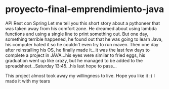 # proyecto-final-emprendimiento-java
API Rest con Spring
Let me tell you this short story about a pythoneer that was taken away from his comfort zone. He dreamed about using lambda functions and using a single line to print something out. But one day, something terrible happened, he found out that he was going to learn Java, his computer hated it so he couldn't even try to run maven. Then one day after reinstalling his OS, he finally made it...it was the last few days to complete a project in JAVA...his eyes were similar to fried eggs, his graduation went up like crazy, but he managed to be added to the spreadsheet...Saturday 13:45...his last hope to pass...

This project almost took away my willingness to live. Hope you like it :) I made it with my tears 
